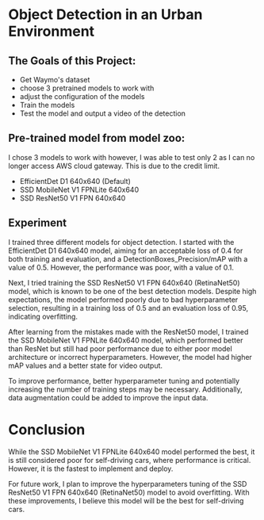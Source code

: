 # Object Detection in an Urban Environment

## The Goals of this Project:
*  Get Waymo's dataset
*  choose 3 pretrained models to work with
*  adjust the configuration of the models
*  Train the models
*  Test the model and output a video of the detection

## Pre-trained model from model zoo:
I chose 3 models to work with however, I was able to test only 2 as I can no longer access AWS cloud gateway. This is due to the credit limit.

* EfficientDet D1 640x640 (Default)
* SSD MobileNet V1 FPNLite 640x640
* SSD ResNet50 V1 FPN 640x640

## Experiment
I trained three different models for object detection. I started with the EfficientDet D1 640x640 model, aiming for an acceptable loss of 0.4 for both training and evaluation, and a DetectionBoxes_Precision/mAP with a value of 0.5. However, the performance was poor, with a value of 0.1.

Next, I tried training the SSD ResNet50 V1 FPN 640x640 (RetinaNet50) model, which is known to be one of the best detection models. Despite high expectations, the model performed poorly due to bad hyperparameter selection, resulting in a training loss of 0.5 and an evaluation loss of 0.95, indicating overfitting.

After learning from the mistakes made with the ResNet50 model, I trained the SSD MobileNet V1 FPNLite 640x640 model, which performed better than ResNet but still had poor performance due to either poor model architecture or incorrect hyperparameters. However, the model had higher mAP values and a better state for video output.

To improve performance, better hyperparameter tuning and potentially increasing the number of training steps may be necessary. Additionally, data augmentation could be added to improve the input data.

# Conclusion

While the SSD MobileNet V1 FPNLite 640x640 model performed the best, it is still considered poor for self-driving cars, where performance is critical. However, it is the fastest to implement and deploy.

For future work, I plan to improve the hyperparameters tuning of the SSD ResNet50 V1 FPN 640x640 (RetinaNet50) model to avoid overfitting. With these improvements, I believe this model will be the best for self-driving cars.
